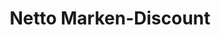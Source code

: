 ---
title: "Netto Marken-Discount"
url: /winterberg/netto-marken-discount-ruhrstrasse/
shop: Supermarkt
---